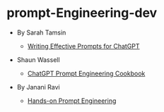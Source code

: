 # prompt-Engineering-dev
- By Sarah Tamsin
  - [Writing Effective Prompts for ChatGPT](https://learning.oreilly.com/live-events/writing-effective-prompts-for-chatgpt/0636920090058/0642572015941/)
 
- Shaun Wassell
  - [ChatGPT Prompt Engineering Cookbook](https://learning.oreilly.com/live-events/chatgpt-prompt-engineering-cookbook/0636920099586/0642572185572/)

- By Janani Ravi
  - [Hands-on Prompt Engineering](https://learning.oreilly.com/live-events/hands-on-prompt-engineering/0642572000313/0642572015500/)


